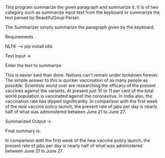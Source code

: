 This program summarize the given paragraph and summarize it. It is of two category such as summarize input text from the keyboard or summarize the text parsed by BeautifulSoup Parser.

The Summarizer simply summarize the paragraph given by the keyboard. 

Requirements

NLTK --> pip install nltk


Text Input ->

Enter the text to summarize

This is easier said than done. Nations can’t remain under lockdown forever. The simple answer to this is quicker vaccination of as many people as possible. Scientists world over are researching the efficacy of the present vaccines against the variants. At present just 10 to 11 per cent of the total world population is vaccinated against the coronavirus. In India also, the vaccination rate has dipped significantly. In comparison with the first week of the new vaccine policy launch, the present rate of jabs per day is nearly half of what was administered between June 21 to June 27.

Summarized Output ->

Final summary is:

In comparison with the first week of the new vaccine policy launch, the present rate of jabs per day is nearly half of what was administered between June 21 to June 27.


